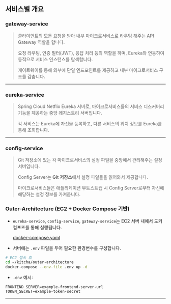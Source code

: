 ## 서비스별 개요

###  **gateway-service**

> 클라이언트의 모든 요청을 받아 내부 마이크로서비스로 라우팅 해주는 API Gateway 역할을 합니다.
> 
> 
> 요청 라우팅, 인증 필터(JWT), 응답 처리 등의 역할을 하며, Eureka와 연동하여 동적으로 서비스 인스턴스를 탐색합니다.
> 
> 게이트웨이를 통해 외부에 단일 엔드포인트를 제공하고 내부 마이크로서비스 구조를 감춥니다.
> 

---

###  **eureka-service**

> Spring Cloud Netflix Eureka 서버로, 마이크로서비스들의 서비스 디스커버리 기능을 제공하는 중앙 레지스트리 서버입니다.
> 
> 
> 각 서비스는 Eureka에 자신을 등록하고, 다른 서비스의 위치 정보를 Eureka를 통해 조회합니다.
> 

---

###  **config-service**

> Git 저장소에 있는 각 마이크로서비스의 설정 파일을 중앙에서 관리해주는 설정 서버입니다.
> 
> 
> Config Server는 **Git 저장소**에서 설정 파일들을 읽어와서 제공합니다.
> 
> 마이크로서비스들은 애플리케이션 부트스트랩 시 Config Server로부터 자신에 해당하는 설정 정보를 가져옵니다.


### Outer-Architecture (EC2 + Docker Compose 기반)

- `eureka-service`, `config-service`, `gateway-service`는 EC2 서버 내에서 도커 컴포즈를 통해 실행됩니다.
    
    [docker-compose.yaml](https://github.com/LGCoreNova/Kitcha-BE/blob/main/docker-compose.yaml)
    
- 서버에는 `.env` 파일을 두어 필요한 환경변수를 구성합니다.

```bash
# EC2 접속 후
cd ~/kitcha/outer-architecture
docker-compose --env-file .env up -d
```

- `.env` 예시:

```
FRONTEND_SERVER=example-frontend-server-url
TOKEN_SECRET=example-token-secret
```

---

>
